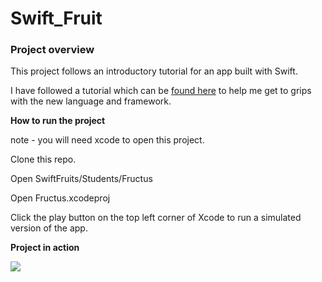# Swift_Fruit

### Project overview

This project follows an introductory tutorial for an app built with Swift. 

I have followed a tutorial which can be [found here](https://www.youtube.com/watch?v=_22E3uzw8CE) to help me get to grips with the new language and framework. 

**How to run the project** 

note - you will need xcode to open this project. 

Clone this repo.

Open SwiftFruits/Students/Fructus

Open Fructus.xcodeproj

Click the play button on the top left corner of Xcode to run a simulated version of the app. 

**Project in action** 

<img src='./screenshots/homescreen.png'/>
